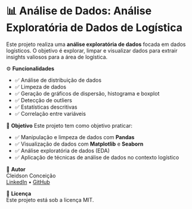 # 📊 Análise de Dados: Análise Exploratória de Dados de Logística

Este projeto realiza uma **análise exploratória de dados** focada em dados logísticos. O objetivo é explorar, limpar e visualizar dados para extrair insights valiosos para a área de logística.

⚙️ **Funcionalidades**
- ✅ Análise de distribuição de dados
- ✅ Limpeza de dados
- ✅ Geração de gráficos de dispersão, histograma e boxplot
- ✅ Detecção de outliers
- ✅ Estatísticas descritivas
- ✅ Correlação entre variáveis

🎯 **Objetivo**
Este projeto tem como objetivo praticar:

- ✅ Manipulação e limpeza de dados com **Pandas**
- ✅ Visualização de dados com **Matplotlib** e **Seaborn**
- ✅ Análise exploratória de dados (EDA)
- ✅ Aplicação de técnicas de análise de dados no contexto logístico

👤 **Autor**  
Cleidson Conceição  
[LinkedIn](https://www.linkedin.com/in/cleidsonconceicao/) • [GitHub](https://github.com/seu-usuario)

📃 **Licença**  
Este projeto está sob a licença MIT.
